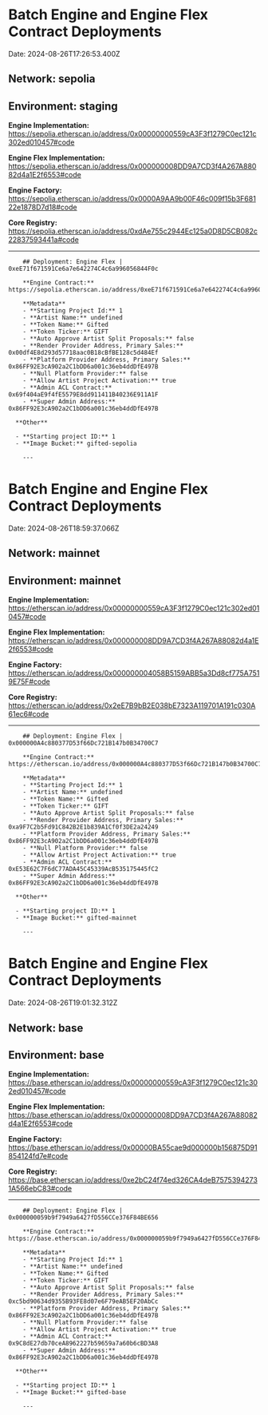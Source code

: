 
  # Batch Engine and Engine Flex Contract Deployments
  
  Date: 2024-08-26T17:26:53.400Z
  
  ## **Network:** sepolia
  
  ## **Environment:** staging
  
  **Engine Implementation:** https://sepolia.etherscan.io/address/0x00000000559cA3F3f1279C0ec121c302ed010457#code
  
  **Engine Flex Implementation:** https://sepolia.etherscan.io/address/0x000000008DD9A7CD3f4A267A88082d4a1E2f6553#code
  
  **Engine Factory:** https://sepolia.etherscan.io/address/0x0000A9AA9b00F46c009f15b3F68122e1878D7d18#code
  
  **Core Registry:** https://sepolia.etherscan.io/address/0xdAe755c2944Ec125a0D8D5CB082c22837593441a#code
  
  ---

  
        ## Deployment: Engine Flex | 0xeE71f671591Ce6a7e642274C4c6a996056844F0c
  
        **Engine Contract:** https://sepolia.etherscan.io/address/0xeE71f671591Ce6a7e642274C4c6a996056844F0c#code
        
        **Metadata**
        - **Starting Project Id:** 1
        - **Artist Name:** undefined
        - **Token Name:** Gifted
        - **Token Ticker:** GIFT
        - **Auto Approve Artist Split Proposals:** false
        - **Render Provider Address, Primary Sales:** 0x00df4E8d293d57718aac0B18cBfBE128c5d484Ef
        - **Platform Provider Address, Primary Sales:** 0x86FF92E3cA902a2C1bDD6a001c36eb4ddDfE497B
        - **Null Platform Provider:** false
        - **Allow Artist Project Activation:** true
        - **Admin ACL Contract:** 0x69f404aE9f4fE5579E8dd911411B40236E911A1F
        - **Super Admin Address:** 0x86FF92E3cA902a2C1bDD6a001c36eb4ddDfE497B        

      **Other**

      - **Starting project ID:** 1
      - **Image Bucket:** gifted-sepolia
        
        ---
      
        
  # Batch Engine and Engine Flex Contract Deployments
  
  Date: 2024-08-26T18:59:37.066Z
  
  ## **Network:** mainnet
  
  ## **Environment:** mainnet
  
  **Engine Implementation:** https://etherscan.io/address/0x00000000559cA3F3f1279C0ec121c302ed010457#code
  
  **Engine Flex Implementation:** https://etherscan.io/address/0x000000008DD9A7CD3f4A267A88082d4a1E2f6553#code
  
  **Engine Factory:** https://etherscan.io/address/0x000000004058B5159ABB5a3Dd8cf775A7519E75F#code
  
  **Core Registry:** https://etherscan.io/address/0x2eE7B9bB2E038bE7323A119701A191c030A61ec6#code
  
  ---

  
        ## Deployment: Engine Flex | 0x000000A4c880377D53f66Dc721B147b0B34700C7
  
        **Engine Contract:** https://etherscan.io/address/0x000000A4c880377D53f66Dc721B147b0B34700C7#code
        
        **Metadata**
        - **Starting Project Id:** 1
        - **Artist Name:** undefined
        - **Token Name:** Gifted
        - **Token Ticker:** GIFT
        - **Auto Approve Artist Split Proposals:** false
        - **Render Provider Address, Primary Sales:** 0xa9F7C2b5Fd91C842B2E1b839A1Cf0f3DE2a24249
        - **Platform Provider Address, Primary Sales:** 0x86FF92E3cA902a2C1bDD6a001c36eb4ddDfE497B
        - **Null Platform Provider:** false
        - **Allow Artist Project Activation:** true
        - **Admin ACL Contract:** 0xE53E62C7F6dC77ADA45C45339AcB535175445fC2
        - **Super Admin Address:** 0x86FF92E3cA902a2C1bDD6a001c36eb4ddDfE497B        

      **Other**

      - **Starting project ID:** 1
      - **Image Bucket:** gifted-mainnet
        
        ---
      
        
  # Batch Engine and Engine Flex Contract Deployments
  
  Date: 2024-08-26T19:01:32.312Z
  
  ## **Network:** base
  
  ## **Environment:** base
  
  **Engine Implementation:** https://base.etherscan.io/address/0x00000000559cA3F3f1279C0ec121c302ed010457#code
  
  **Engine Flex Implementation:** https://base.etherscan.io/address/0x000000008DD9A7CD3f4A267A88082d4a1E2f6553#code
  
  **Engine Factory:** https://base.etherscan.io/address/0x00000BA55cae9d000000b156875D91854124fd7e#code
  
  **Core Registry:** https://base.etherscan.io/address/0xe2bC24f74ed326CA4deB75753942731A566ebC83#code
  
  ---

  
        ## Deployment: Engine Flex | 0x000000059b9f7949a6427fD556CCe376F84BE656
  
        **Engine Contract:** https://base.etherscan.io/address/0x000000059b9f7949a6427fD556CCe376F84BE656#code
        
        **Metadata**
        - **Starting Project Id:** 1
        - **Artist Name:** undefined
        - **Token Name:** Gifted
        - **Token Ticker:** GIFT
        - **Auto Approve Artist Split Proposals:** false
        - **Render Provider Address, Primary Sales:** 0xc5bd90634d9355B93FE8d07e6F79eAB5EF20AbCc
        - **Platform Provider Address, Primary Sales:** 0x86FF92E3cA902a2C1bDD6a001c36eb4ddDfE497B
        - **Null Platform Provider:** false
        - **Allow Artist Project Activation:** true
        - **Admin ACL Contract:** 0x9C8dE27db70ceA8962227b59659a7a60b6cBD3A8
        - **Super Admin Address:** 0x86FF92E3cA902a2C1bDD6a001c36eb4ddDfE497B        

      **Other**

      - **Starting project ID:** 1
      - **Image Bucket:** gifted-base
        
        ---
      
        